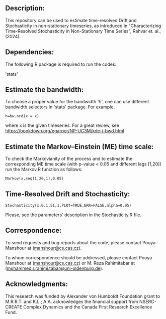 ## Description:


This repository can be used to estimate time-resolved Drift and Stochasticity in non-stationary timeseries, as introduced in "Characterizing Time-Resolved Stochasticity in Non-Stationary Time Series", Rahvar et. al., (2024).

## Dependencies:

The following R package is required to run the codes:

'stats'


## Estimate the bandwidth: 
To choose a proper value for the bandwidth 'h', one can use different bandwidth selectors in 'stats' package.
For example,
    
    h=bw.nrd(x = x)

where x is the given timeseries. For a great review, see https://bookdown.org/egarpor/NP-UC3M/kde-i-bwd.html


## Estimate the Markov–Einstein (ME) time scale: 
To check the Markovianity of the process and to estimate the corresponding ME time scale (with p-value < 0.05 and different lags [1,20]) run the Markov.R function as follows:

    Markov(x,seq(1,20,1),0.05)


## Time-Resolved Drift and Stochasticity: 

    Stochasticity(x,0.1,51,1,PLOT=TRUE,ERR=FALSE,alpha=0.05)

Please, see the parameters' description in the Stochasticity.R file.

## Correspondence:
To send requests and bug reports about the code, please contact Pouya Manshour at (manshour@cs.cas.cz).

To whom correspondence should be addressed, please contact Pouya Manshour at (manshour@cs.cas.cz) or M. Reza Rahimitabar at (mohammed.r.rahimi.tabar@uni-oldenburg.de).


## Acknowledgments:
This research was funded by Alexander von Humboldt Foundation grant to M.R.R.T. and K.L.; A.A. acknowledges the financial support from NSERC-CREATE Complex Dynamics and the Canada First Research Excellence Fund.
